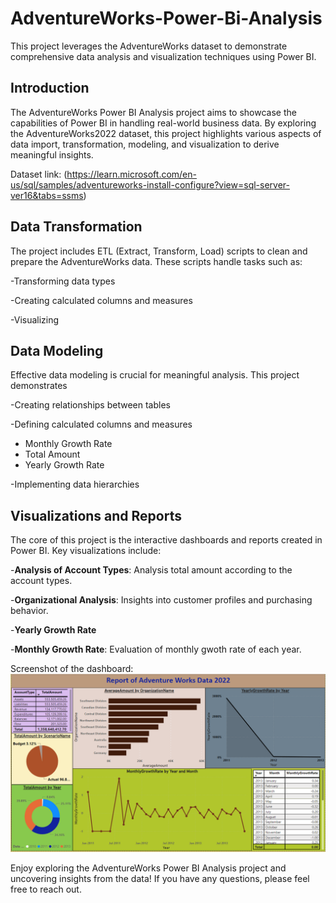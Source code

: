 # AdventureWorks-Power-Bi-Analysis
This project leverages the AdventureWorks dataset to demonstrate comprehensive data analysis and visualization techniques using Power BI.

## Introduction
The AdventureWorks Power BI Analysis project aims to showcase the capabilities of Power BI in handling real-world business data. By exploring the AdventureWorks2022 dataset, this project highlights various aspects of data import, transformation, modeling, and visualization to derive meaningful insights.

Dataset link: (https://learn.microsoft.com/en-us/sql/samples/adventureworks-install-configure?view=sql-server-ver16&tabs=ssms)

## Data Transformation
The project includes ETL (Extract, Transform, Load) scripts to clean and prepare the AdventureWorks data. These scripts handle tasks such as:

-Transforming data types

-Creating calculated columns and measures

-Visualizing

## Data Modeling
Effective data modeling is crucial for meaningful analysis. This project demonstrates

-Creating relationships between tables

-Defining calculated columns and measures
  - Monthly Growth Rate
  - Total Amount
  - Yearly Growth Rate
    
-Implementing data hierarchies

## Visualizations and Reports
The core of this project is the interactive dashboards and reports created in Power BI. Key visualizations include:

-**Analysis of Account Types**: Analysis total amount according to the account types.

-**Organizational Analysis**: Insights into customer profiles and purchasing behavior.

-**Yearly Growth Rate**

-**Monthly Growth Rate**: Evaluation of monthly gwoth rate of each year.

Screenshot of the dashboard: ![Dashboard screenshot](https://github.com/ViruniRuvinya/AdventureWorks-Power-Bi-Analysis/blob/main/AdventureWorks%20Dashboard.PNG)


Enjoy exploring the AdventureWorks Power BI Analysis project and uncovering insights from the data! If you have any questions, please feel free to reach out.










